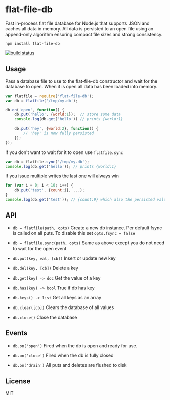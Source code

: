 # flat-file-db

Fast in-process flat file database for Node.js that supports JSON and caches all data in memory.
All data is persisted to an open file using an append-only algorithm ensuring compact file sizes and strong consistency.

	npm install flat-file-db

[![build status](https://secure.travis-ci.org/mafintosh/flat-file-db.png)](http://travis-ci.org/mafintosh/flat-file-db)

## Usage

Pass a database file to use to the flat-file-db constructor and wait for the database to open.
When it is open all data has been loaded into memory.

``` js
var flatfile = require('flat-file-db');
var db = flatfile('/tmp/my.db');

db.on('open', function() {
	db.put('hello', {world:1});  // store some data
	console.log(db.get('hello')) // prints {world:1}

	db.put('hey', {world:2}, function() {
		// 'hey' is now fully persisted
	});
});
```

If you don't want to wait for it to open use `flatfile.sync`

``` js
var db = flatfile.sync('/tmp/my.db');
console.log(db.get('hello')); // prints {world:1}
```

If you issue multiple writes the last one will always win

``` js
for (var i = 0; i < 10; i++) {
	db.put('test', {count:i}, ...);
}
console.log(db.get('test')); // {count:9} which also the persisted value of 'test'
```

## API

* `db = flatfile(path, opts)` Create a new db instance. Per default fsync is called on all puts. To disable this set `opts.fsync = false`

* `db = flatfile.sync(path, opts)` Same as above except you do not need to wait for the open event

* `db.put(key, val, [cb])` Insert or update new key

* `db.del(key, [cb])` Delete a key

* `db.get(key) -> doc` Get the value of a key

* `db.has(key) -> bool` True if db has key

* `db.keys() -> list` Get all keys as an array

* `db.clear([cb])` Clears the database of all values

* `db.close()` Close the database

## Events

* `db.on('open')` Fired when the db is open and ready for use.

* `db.on('close')` Fired when the db is fully closed

* `db.on('drain')` All puts and deletes are flushed to disk

## License

MIT
